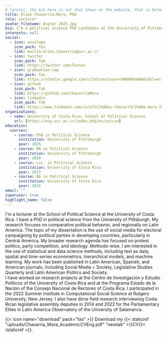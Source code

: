 ```yaml
---
# Careful, the bio here is not what shows on the website, that is below
title: Elías Chavarría-Mora, PhD
role: Lecturer
avatar_filename: Avatar 2025.jpg
bio: I'm a political science PhD candidate at the University of Pittsburgh and a lecturer at the University of Costa Rica, focusing on comparative political behavior with a regional focus on Latin America. My dissertation focuses on the use of social media for electoral campaigning by political parties in developing countries, particularly in Central America.  I have an MA from the University of Pittsburgh and received my undergraduate degrees from the University of Costa Rica. My broader research agenda has focused on protest politics, party competition, and ideology. Methods-wise, I am interested in the use of statistical and data science methods, including text as data, spatial and time-series econometrics, hierarchical models, and machine learning. My work has been published in Latin American, Spanish, and American journals, including Legislative Studies Quarterly and Latin American Politics and Society. \n I have worked on research projects at the Centro de Investigación y Estudio Políticos of the University of Costa Rica and at the Programa Estado de la Nación of the Consejo Nacional de Rectores of Costa Rica. I participated in the 2022 Summer Institute in Computational Social Science at Rutgers University, New Jersey. I also have done field research interviewing Costa Rican legislative assembly deputies in 2014 and 2022 for the Parliamentary Elites in Latin America Observatory of the University of Salamanca. DELETE THIS??
interests: null
social:
  - icon: envelope
    icon_pack: fas
    link: mailto:elias.chavarria@ucr.ac.cr
  - icon: twitter
    icon_pack: fab
    link: https://twitter.com/Tarnov
  - icon: graduation-cap
    icon_pack: fas
    link: https://scholar.google.com/citations?user=5NNA00oAAAAJ&hl=es
  - icon: github
    icon_pack: fab
    link: https://github.com/ChavarriaMora
  - icon: linkedin
    icon_pack: fab
    link: https://www.linkedin.com/in/el%C3%ADas-chavarr%C3%ADa-mora-782831144/
organizations:
  - name: University of Costa Rica, School of Political Science
    url: [https://ecp.ucr.ac.cr/index.php/es/inicio]
education:
  courses:
    - course: PhD in Political Science
      institution: University of Pittsburgh
      year: 2025 
    - course: MA in Political Science
      institution: University of Pittsburgh
      year: 2020
    - course: Lic. in Political Science
      institution: University of Costa Rica
      year: 2017
    - course: BA in Political Science
      institution: University of Costa Rica
      year: 2015
email: ""
superuser: true
highlight_name: false
---
```

I'm a lecturer at the School of Political Science at the University of Costa Rica. I have a PhD in political science from the University of Pittsburgh. My research focuses on comparative political behavior, and regionally on Latin America. The topic of my dissertation is the use of social media for electoral campaigning by political parties in developing countries, particularly in Central America. My broader research agenda has focused on protest politics, party competition, and ideology. Methods-wise, I am interested in the use of statistical and data science methods, including text as data, spatial and time-series econometrics, hierarchical models, and machine learning. My work has been published in Latin American, Spanish, and American journals, including Social Media + Society, Legislative Studies Quarterly and Latin American Politics and Society. <br>
I have worked on research projects at the Centro de Investigación y Estudio Políticos of the University of Costa Rica and at the Programa Estado de la Nación of the Consejo Nacional de Rectores of Costa Rica. I participated in the 2022 Summer Institute in Computational Social Science at Rutgers University, New Jersey. I also have done field research interviewing Costa Rican legislative assembly deputies in 2014 and 2022 for the Parliamentary Elites in Latin America Observatory of the University of Salamanca. 

{{< icon name="download" pack="fas" >}} Download my {{< staticref "uploads/Chavarria_Mora_AcademicCVEng.pdf" "newtab" >}}CV{{< /staticref >}}.
